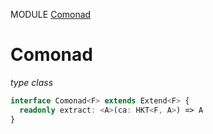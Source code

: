MODULE [Comonad](https://github.com/gcanti/fp-ts/blob/master/src/Comonad.ts)

# Comonad

_type class_

```ts
interface Comonad<F> extends Extend<F> {
  readonly extract: <A>(ca: HKT<F, A>) => A
}
```

